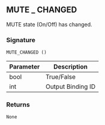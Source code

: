## MUTE \_  CHANGED

MUTE state (On/Off) has changed.


### Signature

`MUTE_CHANGED ()`


| Parameter | Description |
| --- | --- |
| bool | True/False |
| int | Output Binding ID |


### Returns

`None`